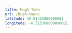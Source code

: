 ```yaml
---
title: Hugh Town
url: /hugh-town/
latitude: 49.91455860000001
longitude: -6.315360900000001
---
```

